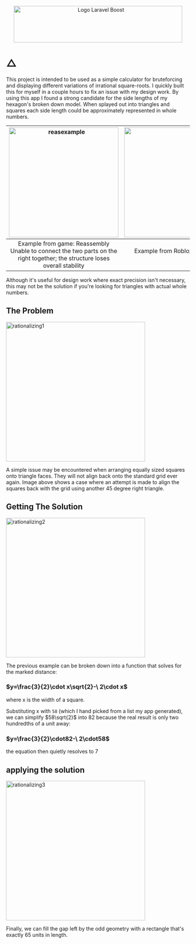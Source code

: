 <p align="center"><img width="462" height="100" src="https://github.com/user-attachments/assets/1c3ab3bb-cb59-48ff-8c06-b01d2a2a24a2" alt="Logo Laravel Boost"></p>

# △
  This project is intended to be used as a simple calculator for bruteforcing and displaying different variations of irrational square-roots. 
  I quickly built this for myself in a couple hours to fix an issue with my design work. By using this app I found a strong candidate for the 
  side lengths of my hexagon's broken down model. When splayed out into triangles and squares each side length could be approximately represented
  in whole numbers. 

<img width="300" height="300" alt="reasexample" src="https://github.com/user-attachments/assets/c49c86e3-8bbc-4029-8a7b-e3e87ca28e8a" />       |  <img width="793" height="300" alt="image" src="https://github.com/user-attachments/assets/f538403e-96d3-43c9-9081-020b89cf1f37" />
:-------------------------:|:-------------------------:
Example from game: Reassembly <br/> Unable to connect the two parts on the right together; the structure loses overall stability | Example from Roblox studio: making a hexagon with walls results in stubborn seams which can be mitigated by choosing a better scale

  Although it's useful for design work where exact precision isn't necessary, this may not be the solution if you're looking for triangles with actual
  whole numbers.

## The Problem

<img width="381" height="381" alt="rationalizing1" src="https://github.com/user-attachments/assets/af2f8025-3369-4324-a13b-dd82ce8c7e56" />

A simple issue may be encountered when arranging equally sized squares onto triangle faces. They will not align back onto the standard grid ever again.
Image above shows a case where an attempt is made to align the squares back with the grid using another 45 degree right triangle.


## Getting The Solution

<img width="381" height="381" alt="rationalizing2" src="https://github.com/user-attachments/assets/77692b77-aad4-4713-9a49-53dbca9d0c96" />

The previous example can be broken down into a function that solves for the marked distance:

### $y=\frac{3}{2}\cdot x\sqrt{2}-\ 2\cdot x$ 

where x is the width of a square.

Substituting x with `58` (which I hand picked from a list my app generated), we can simplify $58\sqrt{2}$ into 82 because the real result is only two 
hundredths of a unit away:

### $y=\frac{3}{2}\cdot82-\ 2\cdot58$

the equation then quietly resolves to 7

## applying the solution

<img width="381" height="381" alt="rationalizing3" src="https://github.com/user-attachments/assets/8a75cb72-a79d-4bb5-9d19-0675583615ef" />

Finally, we can fill the gap left by the odd geometry with a rectangle that's exactly 65 units in length.
